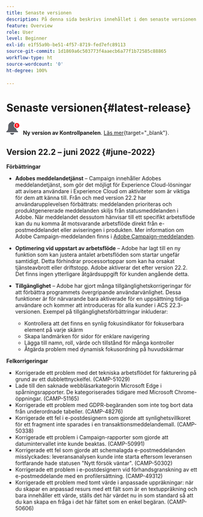 ```yaml
---
title: Senaste versionen
description: På denna sida beskrivs innehållet i den senaste versionen av Campaign Standard
feature: Overview
role: User
level: Beginner
exl-id: e1f55a9b-be51-4f57-8719-fed7efc89113
source-git-commit: 1d1869a6c503773f4aaecb6a77f1b72585c88865
workflow-type: ht
source-wordcount: '0'
ht-degree: 100%

---
```



# Senaste versionen{#latest-release}

![Kontrollpanelen](assets/do-not-localize/cp-icon.png) **Ny version av Kontrollpanelen**. [Läs mer](https://experienceleague.adobe.com/docs/control-panel/using/release-notes.html?lang=sv){target=&quot;_blank&quot;}.


## Version 22.2 – juni 2022 {#june-2022}

**Förbättringar**

* **Adobes meddelandetjänst** – Campaign innehåller Adobes meddelandetjänst, som gör det möjligt för Experience Cloud-lösningar att avisera användare i Experience Cloud om aktiviteter som är viktiga för dem att känna till. Från och med version 22.2 har användarupplevelsen förbättrats: meddelanden prioriteras och produktgenererade meddelanden skiljs från statusmeddelanden i Adobe. När meddelandet dessutom hänvisar till ett specifikt arbetsflöde kan du nu komma åt motsvarande arbetsflöde direkt från e-postmeddelandet eller aviseringen i produkten.  Mer information om Adobe Campaign-meddelanden finns i [Adobe Campaign-meddelanden](../../administration/using/sending-internal-notifications.md).

* **Optimering vid uppstart av arbetsflöde** – Adobe har lagt till en ny funktion som kan justera antalet arbetsflöden som startar ungefär samtidigt. Detta förhindrar processortoppar som kan ha orsakat tjänsteavbrott eller driftstopp. Adobe aktiverar det efter version 22.2. Det finns ingen ytterligare åtgärdsuppgift för kunden angående detta.

* **Tillgänglighet** – Adobe har gjort många tillgänglighetskorrigeringar för att förbättra programmets övergripande användarvänlighet. Dessa funktioner är för närvarande bara aktiverade för en uppsättning tidiga användare och kommer att introduceras för alla kunder i ACS 22.3-versionen. Exempel på tillgänglighetsförbättringar inkluderar:

   * Kontrollera att det finns en synlig fokusindikator för fokuserbara element på varje skärm
   * Skapa landmärken för sidor för enklare navigering
   * Lägga till namn, roll, värde och tillstånd för många kontroller
   * Åtgärda problem med dynamisk fokusordning på huvudskärmar


**Felkorrigeringar**

* Korrigerade ett problem med det tekniska arbetsflödet för fakturering på grund av ett dubblettnyckelfel. (CAMP-51029)
* Lade till den saknade webbläsarkategorin Microsoft Edge i spårningsrapporter. De kategoriserades tidigare med Microsoft Chrome-öppningar. (CAMP-51165)
* Korrigerade ett problem med GDPR-begäranden som inte tog bort data från underordnade tabeller. (CAMP-48276)
* Korrigerade ett fel i e-postdesignern som gjorde att synlighetsvillkoret för ett fragment inte sparades i en transaktionsmeddelandemall. (CAMP-50338)
* Korrigerade ett problem i Campaign-rapporter som gjorde att datumintervallet inte kunde beaktas. (CAMP-50991)
* Korrigerade ett fel som gjorde att schemalagda e-postmeddelanden misslyckades: leveransanalysen kunde inte starta eftersom leveransen fortfarande hade statusen &quot;Nytt försök väntar&quot;. (CAMP-50302)
* Korrigerade ett problem i e-postdesignern vid förhandsgranskning av ett e-postmeddelande med en profilersättning. (CAMP-49312)
* Korrigerade ett problem med tomt värde i anpassade uppräkningar: när du skapar en anpassad resurs med ett fält som är en textuppräkning och bara innehåller ett värde, ställs det här värdet nu in som standard så att du kan skapa en fråga i det här fältet som en enkel begäran. (CAMP-50606)

